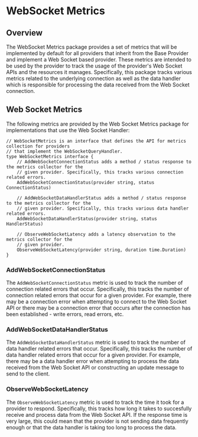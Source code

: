 # WebSocket Metrics

## Overview

The WebSocket Metrics package provides a set of metrics that will be implemented by default for all providers that inherit from the Base Provider and implement a Web Socket based provider. These metrics are intended to be used by the provider to track the usage of the provider's Web Socket APIs and the resources it manages. Specifically, this package tracks various metrics related to the underlying connection as well as the data handler which is responsible for processing the data received from the Web Socket connection.

## Web Socket Metrics

The following metrics are provided by the Web Socket Metrics package for implementations that use the Web Socket Handler:

```golang
// WebSocketMetrics is an interface that defines the API for metrics collection for providers
// that implement the WebSocketQueryHandler.
type WebSocketMetrics interface {
	// AddWebSocketConnectionStatus adds a method / status response to the metrics collector for the
	// given provider. Specifically, this tracks various connection related errors.
	AddWebSocketConnectionStatus(provider string, status ConnectionStatus)

	// AddWebSocketDataHandlerStatus adds a method / status response to the metrics collector for the
	// given provider. Specifically, this tracks various data handler related errors.
	AddWebSocketDataHandlerStatus(provider string, status HandlerStatus)

	// ObserveWebSocketLatency adds a latency observation to the metrics collector for the
	// given provider.
	ObserveWebSocketLatency(provider string, duration time.Duration)
}
```

### AddWebSocketConnectionStatus

The `AddWebSocketConnectionStatus` metric is used to track the number of connection related errors that occur. Specifically, this tracks the number of connection related errors that occur for a given provider. For example, there may be a connection error when attempting to connect to the Web Socket API or there may be a connection error that occurs after the connection has been established - write errors, read errors, etc.

### AddWebSocketDataHandlerStatus

The `AddWebSocketDataHandlerStatus` metric is used to track the number of data handler related errors that occur. Specifically, this tracks the number of data handler related errors that occur for a given provider. For example, there may be a data handler error when attempting to process the data received from the Web Socket API or constructing an update message to send to the client.

### ObserveWebSocketLatency

The `ObserveWebSocketLatency` metric is used to track the time it took for a provider to respond. Specifically, this tracks how long it takes to succesfully receive and process data from the Web Socket API. If the response time is very large, this could mean that the provider is not sending data frequently enough or that the data handler is taking too long to process the data.
